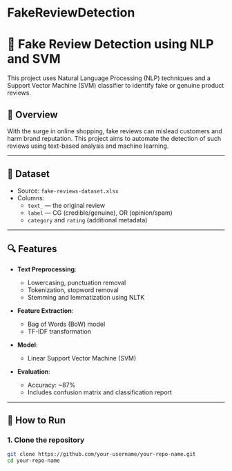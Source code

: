 # FakeReviewDetection
# 🧠 Fake Review Detection using NLP and SVM

This project uses Natural Language Processing (NLP) techniques and a Support Vector Machine (SVM) classifier to identify fake or genuine product reviews.

## 📄 Overview

With the surge in online shopping, fake reviews can mislead customers and harm brand reputation. This project aims to automate the detection of such reviews using text-based analysis and machine learning.

---

## 📁 Dataset

- Source: `fake-reviews-dataset.xlsx`
- Columns: 
  - `text_` — the original review
  - `label` — CG (credible/genuine), OR (opinion/spam)
  - `category` and `rating` (additional metadata)

---

## 🔍 Features

- **Text Preprocessing**: 
  - Lowercasing, punctuation removal
  - Tokenization, stopword removal
  - Stemming and lemmatization using NLTK

- **Feature Extraction**:
  - Bag of Words (BoW) model
  - TF-IDF transformation

- **Model**: 
  - Linear Support Vector Machine (SVM)

- **Evaluation**:
  - Accuracy: ~87%
  - Includes confusion matrix and classification report

---

## 🚀 How to Run

### 1. Clone the repository

```bash
git clone https://github.com/your-username/your-repo-name.git
cd your-repo-name

